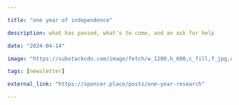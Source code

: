 ```yaml
---

title: "one year of independence"

description: what has passed, what's to come, and an ask for help

date: "2024-04-14"

image: "https://substackcdn.com/image/fetch/w_1200,h_600,c_fill,f_jpg,q_auto:good,fl_progressive:steep,g_auto/https%3A%2F%2Fsubstack-post-media.s3.amazonaws.com%2Fpublic%2Fimages%2F8db4ad7f-970e-476e-8190-8227fe8843cb_2100x1575.jpeg"

tags: [newsletter]

external_link: "https://spencer.place/posts/one-year-research"

---
```

